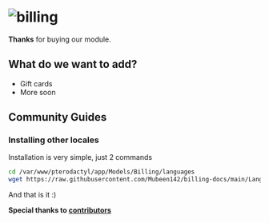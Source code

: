 # ![billing](https://i.imgur.com/bIVW868.png)
**Thanks** for buying our module.
## What do we want to add?
- Gift cards
- More soon

## Community Guides

### Installing other locales
Installation is very simple, just 2 commands
```sh
cd /var/www/pterodactyl/app/Models/Billing/languages
wget https://raw.githubusercontent.com/Mubeen142/billing-docs/main/Languages/<LOCALE CODE (e.g. us, nl, pl)>.php
```
And that is it :)

**Special thanks to [contributors](https://github.com/Mubeen142/billing-docs/graphs/contributors)**